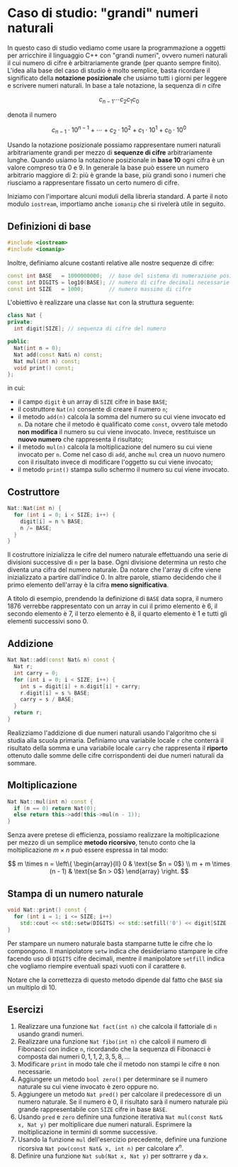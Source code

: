 # Caso di studio: "grandi" numeri naturali

In questo caso di studio vediamo come usare la programmazione a oggetti per
arricchire il linguaggio C++ con "grandi numeri", ovvero numeri naturali il cui
numero di cifre è arbitrariamente grande (per quanto sempre finito). L'idea alla
base del caso di studio è molto semplice, basta ricordare il significato della
**notazione posizionale** che usiamo tutti i giorni per leggere e scrivere
numeri naturali. In base a tale notazione, la sequenza di $n$ cifre

$$c_{n-1}\cdots c_2c_1c_0$$

denota il numero

$$
	c_{n-1} \cdot 10^{n-1} + \cdots + c_2 \cdot 10^2 + c_1 \cdot 10^1 + c_0 \cdot 10^0
$$

Usando la notazione posizionale possiamo rappresentare numeri naturali
arbitrariamente grandi per mezzo di **sequenze di cifre** arbitrariamente
lunghe. Quando usiamo la notazione posizionale in **base 10** ogni cifra è un
valore compreso tra 0 e 9. In generale la base può essere un numero arbitrario
maggiore di 2: più è grande la base, più grandi sono i numeri che riusciamo a
rappresentare fissato un certo numero di cifre.

Iniziamo con l'importare alcuni moduli della libreria standard. A parte il noto
modulo `iostream`, importiamo anche `iomanip` che si rivelerà utile in seguito.

## Definizioni di base

``` c++
#include <iostream>
#include <iomanip>
```

Inoltre, definiamo alcune costanti relative alle nostre sequenze di cifre:

``` c++
const int BASE   = 1000000000;  // base del sistema di numerazione posizionale
const int DIGITS = log10(BASE); // numero di cifre decimali necessarie per rappresentare una base
const int SIZE   = 1000;        // numero massimo di cifre
```

L'obiettivo è realizzare una classe `Nat` con la struttura seguente:

``` c++
class Nat {
private:
  int digit[SIZE]; // sequenza di cifre del numero

public:
  Nat(int n = 0);
  Nat add(const Nat& n) const;
  Nat mul(int n) const;
  void print() const;
};
```

in cui:

* il campo `digit` è un array di `SIZE` cifre in base `BASE`;
* il costruttore `Nat(n)` consente di creare il numero `n`;
* il metodo `add(n)` calcola la somma del numero su cui viene invocato ed `n`.
  Da notare che il metodo è qualificato come `const`, ovvero tale metodo **non
  modifica** il numero su cui viene invocato. Invece, restituisce un **nuovo
  numero** che rappresenta il risultato;
* il metodo `mul(n)` calcola la moltiplicazione del numero su cui viene invocato
  per `n`. Come nel caso di `add`, anche `mul` crea un nuovo numero con il
  risultato invece di modificare l'oggetto su cui viene invocato;
* il metodo `print()` stampa sullo schermo il numero su cui viene invocato.

## Costruttore

``` c++
Nat::Nat(int n) {
  for (int i = 0; i < SIZE; i++) {
    digit[i] = n % BASE;
    n /= BASE;
  }
}
```

Il costruttore inizializza le cifre del numero naturale effettuando una serie di
divisioni successive di `n` per la base. Ogni divisione determina un resto che
diventa una cifra del numero naturale. Da notare che l'array di cifre viene
inizializzato a partire dall'indice 0. In altre parole, stiamo decidendo che il
primo elemento dell'array è la cifra **meno significativa**.

A titolo di esempio, prendendo la definizione di `BASE` data sopra, il numero
1876 verrebbe rappresentato con un array in cui il primo elemento è 6, il
secondo elemento è 7, il terzo elemento è 8, il quarto elemento è 1 e tutti gli
elementi successivi sono 0.

## Addizione

``` c++
Nat Nat::add(const Nat& n) const {
  Nat r;
  int carry = 0;
  for (int i = 0; i < SIZE; i++) {
    int s = digit[i] + n.digit[i] + carry;
    r.digit[i] = s % BASE;
    carry = s / BASE;
  }
  return r;
}
```

Realizziamo l'addizione di due numeri naturali usando l'algoritmo che si studia
alla scuola primaria. Definiamo una variabile locale `r` che conterrà il
risultato della somma e una variabile locale `carry` che rappresenta il
**riporto** ottenuto dalle somme delle cifre corrispondenti dei due numeri
naturali da sommare.

## Moltiplicazione

``` c++
Nat Nat::mul(int n) const {
  if (n == 0) return Nat(0);
  else return this->add(this->mul(n - 1));
}
```

Senza avere pretese di efficienza, possiamo realizzare la moltiplicazione per
mezzo di un semplice **metodo ricorsivo**, tenuto conto che la moltiplicazione
$m \times n$ può essere espressa in tal modo:

$$
	m \times n =
	\left\{
		\begin{array}{ll}
			0 & \text{se $n = 0$} \\
			m + m \times (n - 1) & \text{se $n > 0$}
		\end{array}
	\right.
$$

## Stampa di un numero naturale

``` c++
void Nat::print() const {
  for (int i = 1; i <= SIZE; i++)
    std::cout << std::setw(DIGITS) << std::setfill('0') << digit[SIZE - i];
}
```

Per stampare un numero naturale basta stamparne tutte le cifre che lo
compongono. Il manipolatore `setw` indica che desideriamo stampare le cifre
facendo uso di `DIGITS` cifre decimali, mentre il manipolatore `setfill` indica
che vogliamo riempire eventuali spazi vuoti con il carattere `0`.

Notare che la correttezza di questo metodo dipende dal fatto che `BASE` sia un
multiplo di 10.

## Esercizi

1. Realizzare una funzione `Nat fact(int n)` che calcola il fattoriale di `n`
   usando grandi numeri.
2. Realizzare una funzione `Nat fibo(int n)` che calcoli il numero di Fibonacci
   con indice `n`, ricordando che la sequenza di Fibonacci è composta dai numeri
   $0,1,1,2,3,5,8,\dots$
3. Modificare `print` in modo tale che il metodo non stampi le cifre `0` non
   necessarie.
4. Aggiungere un metodo `bool zero()` per determinare se il numero naturale su
   cui viene invocato è zero oppure no.
5. Aggiungere un metodo `Nat pred()` per calcolare il predecessore di un numero
   naturale. Se il numero è 0, il risultato sarà il numero naturale più grande
   rappresentabile con `SIZE` cifre in base `BASE`.
6. Usando `pred` e `zero` definire una funzione iterativa `Nat mul(const Nat& x,
   Nat y)` per moltiplicare due numeri naturali. Esprimere la moltiplicazione in
   termini di somme successive.
7. Usando la funzione `mul` dell'esercizio precedente, definire una funzione
   ricorsiva `Nat pow(const Nat& x, int n)` per calcolare $x^n$.
8. Definire una funzione `Nat sub(Nat x, Nat y)` per sottrarre `y` da `x`.